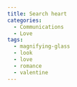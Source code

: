 ```yaml
---
title: Search heart
categories:
  - Communications
  - Love
tags:
  - magnifying-glass
  - look
  - love
  - romance
  - valentine
---
```

